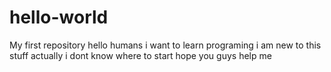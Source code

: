 # hello-world
My first repository
hello humans
i want to learn programing
i am new to this stuff
actually i dont know where to start
hope you guys help me
